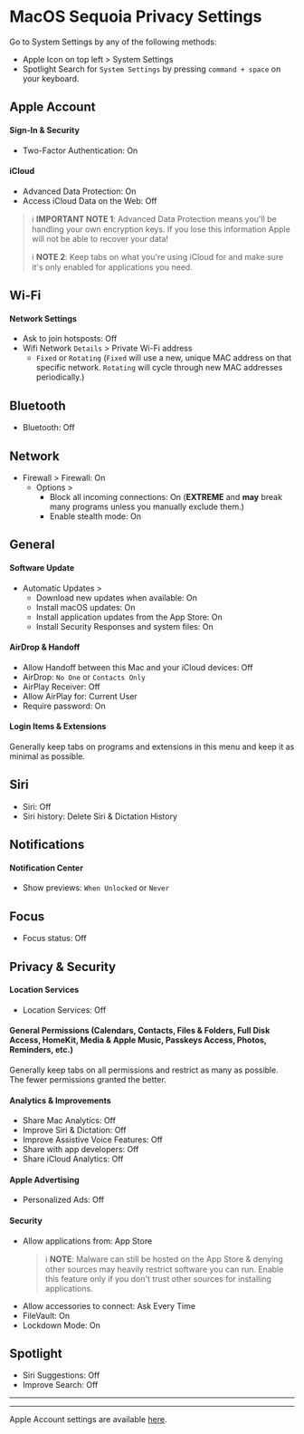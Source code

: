 # MacOS Sequoia Privacy Settings

Go to System Settings by any of the following methods:
- Apple Icon on top left > System Settings
- Spotlight Search for `System Settings` by pressing `command + space` on your keyboard.



## Apple Account

#### Sign-In & Security
- Two-Factor Authentication: On


#### iCloud
- Advanced Data Protection: On
- Access iCloud Data on the Web: Off

> :information_source: **IMPORTANT NOTE 1**: Advanced Data Protection means you'll be handling your own encryption keys. If you lose this information Apple will not be able to recover your data!
>
> :information_source: **NOTE 2**: Keep tabs on what you're using iCloud for and make sure it's only enabled for applications you need.



## Wi-Fi

#### Network Settings
- Ask to join hotsposts: Off
- Wifi Network `Details` > Private Wi-Fi address
  - `Fixed` or `Rotating` (`Fixed` will use a new, unique MAC address on that specific network. `Rotating` will cycle through new MAC addresses periodically.)



## Bluetooth
- Bluetooth: Off



## Network
- Firewall > Firewall: On
  - Options >
    - Block all incoming connections: On (**EXTREME** and **may** break many programs unless you manually exclude them.)
    - Enable stealth mode: On



## General

#### Software Update
- Automatic Updates >
  - Download new updates when available: On
  - Install macOS updates: On
  - Install application updates from the App Store: On
  - Install Security Responses and system files: On

#### AirDrop & Handoff
- Allow Handoff between this Mac and your iCloud devices: Off
- AirDrop: `No One` or `Contacts Only`
- AirPlay Receiver: Off
- Allow AirPlay for: Current User
- Require password: On

#### Login Items & Extensions
Generally keep tabs on programs and extensions in this menu and keep it as minimal as possible. 



## Siri
- Siri: Off
- Siri history: Delete Siri & Dictation History



## Notifications

#### Notification Center
- Show previews: `When Unlocked` or `Never`

## Focus
- Focus status: Off



## Privacy & Security

#### Location Services
- Location Services: Off

#### General Permissions (Calendars, Contacts, Files & Folders, Full Disk Access, HomeKit, Media & Apple Music, Passkeys Access, Photos, Reminders, etc.)
Generally keep tabs on all permissions and restrict as many as possible. The fewer permissions granted the better.

#### Analytics & Improvements
- Share Mac Analytics: Off
- Improve Siri & Dictation: Off
- Improve Assistive Voice Features: Off
- Share with app developers: Off
- Share iCloud Analytics: Off

#### Apple Advertising
- Personalized Ads: Off

#### Security
- Allow applications from: App Store
  > :information_source: **NOTE**: Malware can still be hosted on the App Store & denying other sources may heavily restrict software you can run. Enable this feature only if you don't trust other sources for installing applications.
- Allow accessories to connect: Ask Every Time
- FileVault: On
- Lockdown Mode: On



## Spotlight
- Siri Suggestions: Off
- Improve Search: Off


---
---


Apple Account settings are available [here](https://github.com/StellarSand/privacy-settings/blob/main/Privacy%20Settings/Apple-Account.md).